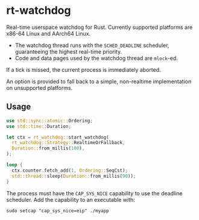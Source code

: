 # rt-watchdog

Real-time userspace watchdog for Rust. Currently supported platforms are x86-64
Linux and AArch64 Linux.

- The watchdog thread runs with the `SCHED_DEADLINE` scheduler, guaranteeing the
  highest real-time priority.
- Code and data pages used by the watchdog thread are `mlock`-ed.

If a tick is missed, the current process is immediately aborted.

An option is provided to fall back to a simple, non-realtime implementation on
unsupported platforms.

## Usage

```rust
use std::sync::atomic::Ordering;
use std::time::Duration;

let ctx = rt_watchdog::start_watchdog(
  rt_watchdog::Strategy::RealtimeOrFallback,
  Duration::from_millis(100),
);

loop {
  ctx.counter.fetch_add(1, Ordering::SeqCst);
  std::thread::sleep(Duration::from_millis(90));
}
```

The process must have the `CAP_SYS_NICE` capability to use the deadline
scheduler. Add the capability to an executable with:

```
sudo setcap "cap_sys_nice=eip" ./myapp
```
